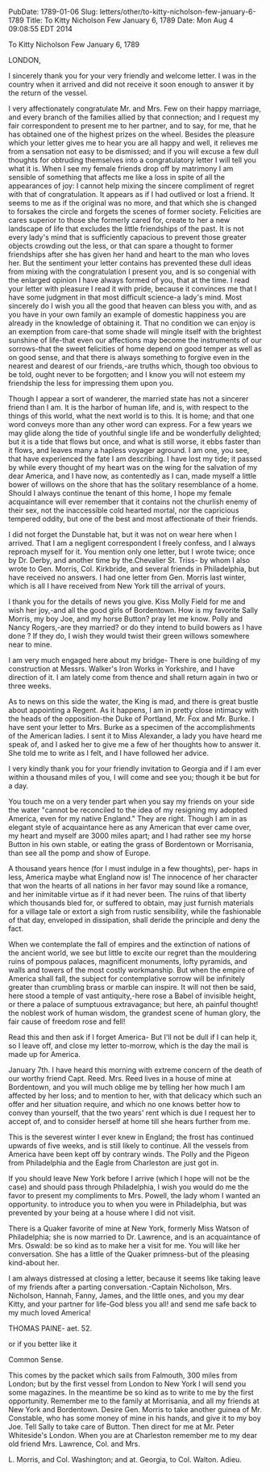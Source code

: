 PubDate: 1789-01-06
Slug: letters/other/to-kitty-nicholson-few-january-6-1789
Title: To Kitty Nicholson Few  January 6, 1789
Date: Mon Aug  4 09:08:55 EDT 2014

   To Kitty Nicholson Few  January 6, 1789

   LONDON,

   I sincerely thank you for your very friendly and welcome letter. I was in
   the country when it arrived and did not receive it soon enough to answer
   it by the return of the vessel.

   I very affectionately congratulate Mr. and Mrs. Few on their happy
   marriage, and every branch of the families allied by that connection; and
   I request my fair correspondent to present me to her partner, and to say,
   for me, that he has obtained one of the highest prizes on the wheel.
   Besides the pleasure which your letter gives me to hear you are all happy
   and well, it relieves me from a sensation not easy to be dismissed; and if
   you will excuse a few dull thoughts for obtruding themselves into a
   congratulatory letter I will tell you what it is. When I see my female
   friends drop off by matrimony I am sensible of something that affects me
   like a loss in spite of all the appearances of joy: I cannot help mixing
   the sincere compliment of regret with that of congratulation. It appears
   as if I had outlived or lost a friend. It seems to me as if the original
   was no more, and that which she is changed to forsakes the circle and
   forgets the scenes of former society. Felicities are cares superior to
   those she formerly cared for, create to her a new landscape of life that
   excludes the little friendships of the past. It is not every lady's mind
   that is sufficiently capacious to prevent those greater objects crowding
   out the less, or that can spare a thought to former friendships after she
   has given her hand and heart to the man who loves her. But the sentiment
   your letter contains has prevented these dull ideas from mixing with the
   congratulation I present you, and is so congenial with the enlarged
   opinion I have always formed of you, that at the time. I read your letter
   with pleasure I read it with pride, because it convinces me that I have
   some judgment in that most difficult science-a lady's mind. Most sincerely
   do I wish you all the good that heaven can bless you with, and as you have
   in your own family an example of domestic happiness you are already in the
   knowledge of obtaining it. That no condition we can enjoy is an exemption
   from care-that some shade will mingle itself with the brightest sunshine
   of life-that even our affections may become the instruments of our
   sorrows-that the sweet felicities of home depend on good temper as well as
   on good sense, and that there is always something to forgive even in the
   nearest and dearest of our friends,-are truths which, though too obvious
   to be told, ought never to be forgotten; and I know you will not esteem my
   friendship the less for impressing them upon you.

   Though I appear a sort of wanderer, the married state has not a sincerer
   friend than I am. It is the harbor of human life, and is, with respect to
   the things of this world, what the next world is to this. It is home; and
   that one word conveys more than any other word can express. For a few
   years we may glide along the tide of youthful single life and be
   wonderfully delighted; but it is a tide that flows but once, and what is
   still worse, it ebbs faster than it flows, and leaves many a hapless
   voyager aground. I am one, you see, that have experienced the fate I am
   describing. I have lost my tide; it passed by while every thought of my
   heart was on the wing for the salvation of my dear America, and I have
   now, as contentedly as I can, made myself a little bower of willows on the
   shore that has the solitary resemblance of a home. Should I always
   continue the tenant of this home, I hope my female acquaintance will ever
   remember that it contains not the churlish enemy of their sex, not the
   inaccessible cold hearted mortal, nor the capricious tempered oddity, but
   one of the best and most affectionate of their friends.

   I did not forget the Dunstable hat, but it was not on wear here when I
   arrived. That I am a negligent correspondent I freely confess, and I
   always reproach myself for it. You mention only one letter, but I wrote
   twice; once by Dr. Derby, and another time by the.Chevalier St. Triss- by
   whom I also wrote to Gen. Morris, Col. Kirkbride, and several friends in
   Philadelphia, but have received no answers. I had one letter from Gen.
   Morris last winter, which is all I have received from New York till the
   arrival of yours.

   I thank you for the details of news you give. Kiss Molly Field for me and
   wish her joy,-and all the good girls of Bordentown. How is my favorite
   Sally Morris, my boy Joe, and my horse Button? pray let me know. Polly and
   Nancy Rogers,-are they married? or do they intend to build bowers as I
   have done ? If they do, I wish they would twist their green willows
   somewhere near to mine.

   I am very much engaged here about my bridge- There is one building of my
   construction at Messrs. Walker's Iron Works in Yorkshire, and I have
   direction of it. I am lately come from thence and shall return again in
   two or three weeks.

   As to news on this side the water, the King is mad, and there is great
   bustle about appointing a Regent. As it happens, I am in pretty close
   intimacy with the heads of the opposition-the Duke of Portland, Mr. Fox
   and Mr. Burke. I have sent your letter to Mrs. Burke as a specimen of the
   accomplishments of the American ladies. I sent it to Miss Alexander, a
   lady you have heard me speak of, and I asked her to give me a few of her
   thoughts how to answer it. She told me to write as I felt, and I have
   followed her advice.

   I very kindly thank you for your friendly invitation to Georgia and if I
   am ever within a thousand miles of you, I will come and see you; though it
   be but for a day.

   You touch me on a very tender part when you say my friends on your side
   the water "cannot be reconciled to the idea of my resigning my adopted
   America, even for my native England." They are right. Though I am in as
   elegant style of acquaintance here as any American that ever came over, my
   heart and myself are 3000 miles apart; and I had rather see my horse
   Button in his own stable, or eating the grass of Bordentown or Morrisania,
   than see all the pomp and show of Europe.

   A thousand years hence (for I must indulge in a few thoughts), per- haps
   in less, America maybe what England now is! The innocence of her character
   that won the hearts of all nations in her favor may sound like a romance,
   and her inimitable virtue as if it had never been. The ruins of that
   liberty which thousands bled for, or suffered to obtain, may just furnish
   materials for a village tale or extort a sigh from rustic sensibility,
   while the fashionable of that day, enveloped in dissipation, shall deride
   the principle and deny the fact.

   When we contemplate the fall of empires and the extinction of nations of
   the ancient world, we see but little to excite our regret than the
   mouldering ruins of pompous palaces, magnificent monuments, lofty
   pyramids, and walls and towers of the most costly workmanship. But when
   the empire of America shall fall, the subject for contemplative sorrow
   will be infinitely greater than crumbling brass or marble can inspire. It
   will not then be said, here stood a temple of vast antiquity,-here rose a
   Babel of invisible height, or there a palace of sumptuous extravagance;
   but here, ah painful thought! the noblest work of human wisdom, the
   grandest scene of human glory, the fair cause of freedom rose and fell!

   Read this and then ask if I forget America- But I'll not be dull if I can
   help it, so I leave off, and close my letter to-morrow, which is the day
   the mail is made up for America.

   January 7th. I have heard this morning with extreme concern of the death
   of our worthy friend Capt. Reed. Mrs. Reed lives in a house of mine at
   Bordentown, and you will much oblige me by telling her how much I am
   affected by her loss; and to mention to her, with that delicacy which such
   an offer and her situation require, and which no one knows better how to
   convey than yourself, that the two years' rent which is due I request her
   to accept of, and to consider herself at home till she hears further from
   me.

   This is the severest winter I ever knew in England; the frost has
   continued upwards of five weeks, and is still likely to continue. All the
   vessels from America have been kept off by contrary winds. The Polly and
   the Pigeon from Philadelphia and the Eagle from Charleston are just got
   in.

   If you should leave New York before I arrive (which I hope will not be the
   case) and should pass through Philadelphia, I wish you would do me the
   favor to present my compliments to Mrs. Powell, the lady whom I wanted an
   opportunity. to introduce you to when you were in Philadelphia, but was
   prevented by your being at a house where I did not visit.

   There is a Quaker favorite of mine at New York, formerly Miss Watson of
   Philadelphia; she is now married to Dr. Lawrence, and is an acquaintance
   of Mrs. Oswald: be so kind as to make her a visit for me. You will like
   her conversation. She has a little of the Quaker primness-but of the
   pleasing kind-about her.

   I am always distressed at closing a letter, because it seems like taking
   leave of my friends after a parting conversation.-Captain Nicholson, Mrs.
   Nicholson, Hannah, Fanny, James, and the little ones, and you my dear
   Kitty, and your partner for life-God bless you all! and send me safe back
   to my much loved America!

   THOMAS PAINE- aet. 52.

   or if you better like it

   Common Sense.

   This comes by the packet which sails from Falmouth, 300 miles from London;
   but by the first vessel from London to New York I will send you some
   magazines. In the meantime be so kind as to write to me by the first
   opportunity. Remember me to the family at Morrisania, and all my friends
   at New York and Bordentown. Desire Gen. Morris to take another guinea of
   Mr. Constable, who has some money of mine in his hands, and give it to my
   boy Joe. Tell Sally to take care of Button. Then direct for me at Mr.
   Peter Whiteside's London. When you are at Charleston remember me to my
   dear old friend Mrs. Lawrence, Col. and Mrs.

   L. Morris, and Col. Washington; and at. Georgia, to Col. Walton. Adieu.

    
